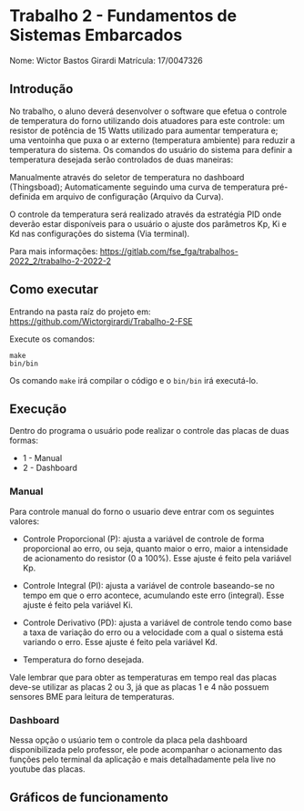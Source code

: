 # Trabalho 2 - Fundamentos de Sistemas Embarcados

Nome: Wictor Bastos Girardi
Matrícula: 17/0047326

## Introdução

No trabalho, o aluno deverá desenvolver o software que efetua o controle de temperatura do forno utilizando dois atuadores para este controle: um resistor de potência de 15 Watts utilizado para aumentar temperatura e; uma ventoinha que puxa o ar externo (temperatura ambiente) para reduzir a temperatura do sistema.
Os comandos do usuário do sistema para definir a temperatura desejada serão controlados de duas maneiras:

Manualmente através do seletor de temperatura no dashboard (Thingsboad);
Automaticamente seguindo uma curva de temperatura pré-definida em arquivo de configuração (Arquivo da Curva).

O controle da temperatura será realizado através da estratégia PID onde deverão estar disponíveis para o usuário o ajuste dos parâmetros Kp, Ki e Kd nas configurações do sistema (Via terminal).

Para mais informações: <https://gitlab.com/fse_fga/trabalhos-2022_2/trabalho-2-2022-2>

## Como executar

Entrando na pasta raíz do projeto em: https://github.com/Wictorgirardi/Trabalho-2-FSE

Execute os comandos:

```
make
bin/bin
```

Os comando `make` irá compilar o código e o `bin/bin` irá executá-lo.

## Execução

Dentro do programa o usuário pode realizar o controle das placas de duas formas:

* 1 - Manual
* 2 - Dashboard

### Manual

Para controle manual do forno o usuario deve entrar com os seguintes valores:

* Controle Proporcional (P): ajusta a variável de controle de forma proporcional ao erro, ou seja, quanto maior o erro, maior a intensidade de acionamento do resistor (0 a 100%). Esse ajuste é feito pela variável Kp.

* Controle Integral (PI): ajusta a variável de controle baseando-se no tempo em que o erro acontece, acumulando este erro (integral). Esse ajuste é feito pela variável Ki.

* Controle Derivativo (PD): ajusta a variável de controle tendo como base a taxa de variação do erro ou a velocidade com a qual o sistema está variando o erro. Esse ajuste é feito pela variável Kd.

* Temperatura do forno desejada.

Vale lembrar que para obter as temperaturas em tempo real das placas deve-se utilizar as placas 2 ou 3, já que as placas 1 e 4 não possuem sensores BME para leitura de temperaturas.

### Dashboard

Nessa opção o usúario tem o controle da placa pela dashboard disponibilizada pelo professor, ele pode acompanhar o acionamento das funções pelo terminal da aplicação e mais detalhadamente pela live no youtube das placas.
## Gráficos de funcionamento

